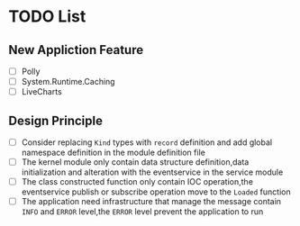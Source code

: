 #  TODO List

## New Appliction Feature
- [ ] Polly
- [ ] System.Runtime.Caching
- [ ] LiveCharts

## Design Principle
- [ ] Consider replacing `Kind` types with `record` definition and add global namespace definition in the module definition file  
- [ ] The kernel module only contain data structure definition,data initialization and alteration with the eventservice in the service module
- [ ] The class constructed function only contain IOC operation,the eventservice publish or subscribe operation move to the `Loaded` function  
- [ ] The application need infrastructure that manage the message contain `INFO` and `ERROR` level,the `ERROR` level prevent the application to run  